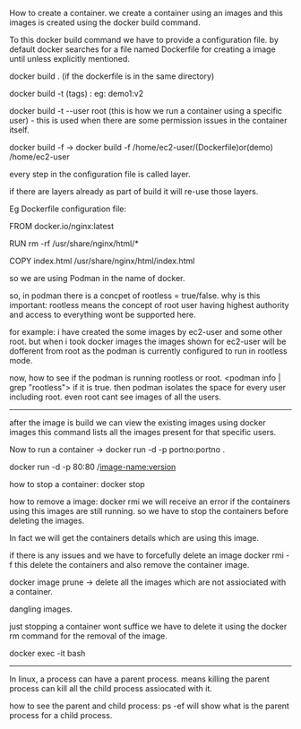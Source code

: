 How to create a container. we create a container using an images and this images is created using the docker build command.

To this docker build command we have to provide a configuration file. by default docker searches for a file named Dockerfile for creating a image until unless explicitly mentioned.

docker build . (if the dockerfile is in the same directory)

docker build -t (tags) <name of the image>:<version> eg: demo1:v2

docker build -t --user root (this is how we run a container using a specific user) - this is used when there are some permission issues in the container itself. 

docker build -f <path to the directory> <path to the files requries by the container> -> docker build -f /home/ec2-user/(Dockerfile)or(demo)<name of the file that contains the docker configuration> /home/ec2-user <this is how we mention the path required for the files required by docker as part of configuration eg usage of this is for COPY layer>

every step in the configuration file is called layer.

if there are layers already as part of build it will re-use those layers.

Eg Dockerfile configuration file: 

FROM docker.io/nginx:latest 

RUN rm -rf /usr/share/nginx/html/* 

COPY index.html /usr/share/nginx/html/index.html    

so we are using Podman in the name of docker.

so, in podman there is a concpet of rootless = true/false. why is this important: rootless means the concept of root user having highest authority and access to everything wont be supported here.

for example: i have created the some images by ec2-user and some other root. but when i took docker images the images shown for ec2-user will be dofferent from root as the podman is currently configured to run in rootless mode.

now, how to see if the podman is running rootless or root. <podman info | grep "rootless"> if it is true. then podman isolates the space for every user including root. even root cant see images of all the users.

--------------------------------------------------------------------------------------------------------------------------------------------------------------------------------------------------

after the image is build we can view the existing images using docker images this command lists all the images present for that specific users.

Now to run a container -> docker run -d <detached mode> -p portno<host machine>:portno<container port> <image-id>.

docker run -d -p 80:80 <image-id>/<image-name:version>

how to stop a container: docker stop <container-ID>

how to remove a image: docker rmi <iamge-ID> we will receive an error if the containers using this images are still running. so we have to stop the containers before deleting the images.

In fact we will get the containers details which are using this image.

if there is any issues and we have to forcefully delete an image docker rmi -f <image-ID> this delete the containers and also remove the container image.

docker image prune -> delete all the images which are not assiociated with a container.

dangling images.

just stopping a container wont suffice we have to delete it using the docker rm <container-ID> command for the removal of the image.

docker exec -it <container-ID> bash

--------------------------------------------------------------------------------------------------------------------------------------------------------------------------------------------------

In linux, a process can have a parent process. means killing the parent process can kill all the child process assiocated with it.

how to see the parent and child process: ps -ef will show what is the parent process for a child process.
















